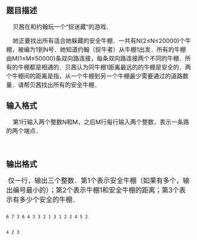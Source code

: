## 题目描述

<div>
 <span style="font-size: medium">    贝茜在和约翰玩一个“捉迷藏”的游戏．</span>
</div>
<div>
 <span style="font-size: medium">    她正要找出所有适合她躲藏的安全牛棚．一共有N(2≤N≤20000)个牛棚，被编为1到N号．她知道约翰（捉牛者）从牛棚1出发．所有的牛棚由M(1≤M≤50000)条双向路连接，每条双向路连接两个不同的牛棚．所有的牛棚都是相通的．贝茜认为同牛棚1距离最远的的牛棚是安全的．两个牛棚间的距离是指，从一个牛棚到另一个牛棚最少需要通过的道路数量．请帮贝茜找出所有的安全牛棚．</span>
</div>

## 输入格式

<div>
 <span style="font-size: medium">    第1行输入两个整数N和M，之后M行每行输入两个整数，表示一条路的两个端点．</span>
</div>
<div>
 <span style="font-size: medium">   </span>
</div>

## 输出格式

<p><font size="4"> 仅一行，输出三个整数．第1个表示安全牛棚（如果有多个，输出编号最小的）；第2个表示牛棚1和安全牛棚的距离；第3个表示有多少个安全的牛棚．</font></p>

```input1
6 7 3 6 4 3 3 2 1 3 1 2 2 4 5 2
```
```output1
4 2 3
```
